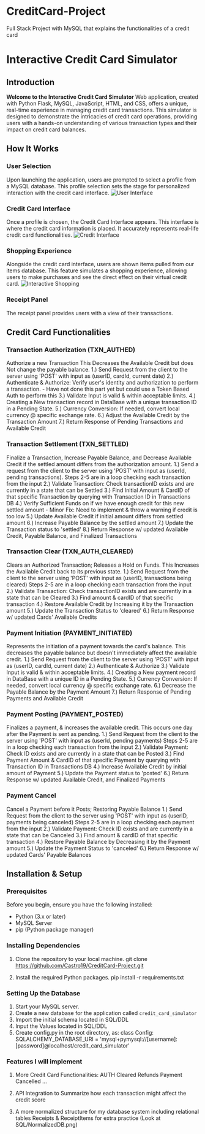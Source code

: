 # CreditCard-Project
 Full Stack Project with MySQL that explains the functionalities of a credit card
# Interactive Credit Card Simulator

## Introduction
**Welcome to the Interactive Credit Card Simulator**
Web application, created with Python Flask, MySQL, JavaScript, HTML, and CSS, offers a unique, real-time experience in managing credit card transactions. This simulator is designed to demonstrate the intricacies of credit card operations, providing users with a hands-on understanding of various transaction types and their impact on credit card balances.

## How It Works
### User Selection
Upon launching the application, users are prompted to select a profile from a MySQL database. This profile selection sets the stage for personalized interaction with the credit card interface.
![User Interface](https://media.giphy.com/media/v1.Y2lkPTc5MGI3NjExcWxvMWthenBlY2x4MmJid2pzanhvMXMwOHAzNnliZXU0OTZtbzVuOCZlcD12MV9pbnRlcm5hbF9naWZfYnlfaWQmY3Q9Zw/hM7iT47zksq0xRDxSQ/giphy.gif)

### Credit Card Interface
Once a profile is chosen, the Credit Card Interface appears. This interface is where the credit card information is placed. It accurately represents real-life credit card functionalities.
![Credit Interface](https://media.giphy.com/media/s7qxKOIjDuEAaZIiuD/giphy.gif)

### Shopping Experience
Alongside the credit card interface, users are shown items pulled from our items database. This feature simulates a shopping experience, allowing users to make purchases and see the direct effect on their virtual credit card.
![Interactive Shopping](https://media.giphy.com/media/EYELJdDvsQHH5WEyuK/giphy.gif)

### Receipt Panel
The receipt panel provides users with a view of their transactions.

## Credit Card Functionalities
### Transaction Authorization (TXN_AUTHED)
Authorize a new Transaction 
This Decreases the Available Credit but does Not change the payable balance.
1.) Send Request from the client to the server using 'POST' with input as (userID, cardId, current date) 
2.) Authenticate & Authorize: Verify user's identity and authorization to perform a transaction.
     - Have not done this part yet but could use a Token Based Auth to perform this
3.) Validate Input is valid & within acceptable limits.
4.) Creating a New transaction record in DataBase with a unique transaction ID in a Pending State. 
5.) Currency Conversion: If needed, convert local currency @ specific exchange rate.
6.) Adjust the Available Credit by the Transaction Amount
7.) Return Response of Pending Transactions and Available Credit

### Transaction Settlement (TXN_SETTLED)
Finalize a Transaction, Increase Payable Balance, and Decrease Available Credit if the settled amount differs from the authorization amount. 
1.) Send a request from the client to the server using 'POST' with input as (userId, pending transactions). 
Steps 2-5 are in a loop checking each transaction from the input
2.) Validate Transaction: Check transactionID exists and are currently in a state that can be Settled
3.) Find Initial Amount & CardID of that specific Transaction by querying with Transaction ID in Transactions DB
4.) Verify Sufficient Funds on if we have enough credit for this new settled amount
    - Minor Fix: Need to implement & throw a warning if credit is too low
5.) Update Available Credit if initial amount differs from settled amount
6.) Increase Payable Balance by the settled amount
7.) Update the Transaction status to 'settled'
8.) Return Response w/ updated Available Credit, Payable Balance, and Finalized Transactions

### Transaction Clear (TXN_AUTH_CLEARED)
Clears an Authorized Transaction; Releases a Hold on Funds. 
This Increases the Available Credit back to its previous state.
1.) Send Request from the client to the server using 'POST' with input as (userID, transactions being cleared)
Steps 2-5 are in a loop checking each transaction from the input
2.) Validate Transaction: Check transactionID exists and are currently in a state that can be Cleared 
3.) Find amount & cardID of that specific transaction
4.) Restore Available Credit by Increasing it by the Transaction amount
5.) Update the Transaction Status to 'cleared'
6.) Return Response w/ updated Cards' Available Credits


### Payment Initiation (PAYMENT_INITIATED)
Represents the initiation of a payment towards the card's balance. 
This decreases the payable balance but doesn't immediately affect the available credit.
1.) Send Request from the client to the server using 'POST' with input as (userID, cardId, current date) 
2.) Authenticate & Authorize
3.) Validate Input is valid & within acceptable limits.
4.) Creating a New payment record in DataBase with a unique ID in a Pending State. 
5.) Currency Conversion: If needed, convert local currency @ specific exchange rate.
6.) Decrease the Payable Balance by the Payment Amount
7.) Return Response of Pending Payments and Available Credit

### Payment Posting (PAYMENT_POSTED)
Finalizes a payment, & increases the available credit.
This occurs one day after the Payment  is sent as pending.
1.) Send Request from the client to the server using 'POST' with input as (userId, pending payments)
Steps 2-5 are in a loop checking each transaction from the input
2.) Validate Payment: Check ID exists and are currently in a state that can be Posted
3.) Find Payment Amount & CardID of that specific Payment by querying with Transaction ID in Transactions DB
4.) Increase Available Credit by initial amount of Payment
5.) Update the Payment status to 'posted'
6.) Return Response w/ updated Available Credit, and Finalized Payments

### Payment Cancel
Cancel a Payment before it Posts; Restoring Payable Balance
1.) Send Request from the client to the server using 'POST' with input as (userID, payments being canceled)
Steps 2-5 are in a loop checking each payment from the input
2.) Validate Payment: Check ID exists and are currently in a state that can be Canceled
3.) Find amount & cardID of that specific transaction
4.) Restore Payable Balance by Decreasing it by the Payment amount
5.) Update the Payment Status to 'canceled'
6.) Return Response w/ updated Cards' Payable Balances

## Installation & Setup

### Prerequisites
Before you begin, ensure you have the following installed:
- Python (3.x or later)
- MySQL Server
- pip (Python package manager)

### Installing Dependencies
1. Clone the repository to your local machine.
git clone https://github.com/Castro19/CreditCard-Project.git

2. Install the required Python packages.
pip install -r requirements.txt

### Setting Up the Database
1. Start your MySQL server.
2. Create a new database for the application called `credit_card_simulator`
3. Import the initial schema located in SQL/DDL
4. Input the Values located in SQL/DDL
5. Create config.py in the root directory, as:
class Config:
    SQLALCHEMY_DATABASE_URI = 'mysql+pymysql://[username]:[password]@localhost/credit_card_simulator'


### Features I will implement
1. More Credit Card Functionalities:
    AUTH Cleared
    Refunds
    Payment Cancelled
    ...
2. API Integration to Summarize how each transaction might affect the credit score

3. A more normalized structure for my database system including relational tables Receipts & ReceiptItems for extra practice
(Look at SQL/NormalizedDB.png)

